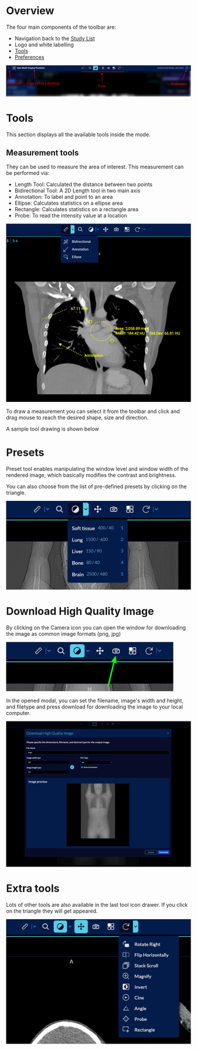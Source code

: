 


# Overview

The four main components of the toolbar are:

- Navigation back to the [Study List](../../studyList/index.md)
- Logo and white labelling
- [Tools](#tools)
- [Preferences](#preferences)

![user-viewer-toolbar](../../../assets/img/user-viewer-toolbar.png)


# Tools
This section displays all the available tools inside the mode.

## Measurement tools
They can be used to measure the area of interest. This measurement can be performed
via:

- Length Tool: Calculated the distance between two points
- Bidirectional Tool: A 2D Length tool in two main axis
- Annotation: To label and point to an area
- Ellipse: Calculates statistics on a ellipse area
- Rectangle: Calculates statistics on a rectangle area
- Probe: To read the intensity value at a location


![user-viewer-toolbar-measurements](../../../assets/img/user-viewer-toolbar-measurements.png)

To draw a measurement you can select it from the toolbar and click and drag mouse
to reach the desired shape, size and direction.

A sample tool drawing is shown below


# Presets
Preset tool enables manipulating the window level and window width of the rendered
image, which basically modifies the contrast and brightness.

You can also choose from the list of pre-defined presets by clicking on the triangle.

![user-toolbar-preset](../../../assets/img/user-toolbar-preset.png)


# Download High Quality Image
By clicking on the Camera icon you can open the window for downloading the image as
common image formats (png, jpg)

![user-toolbar-download-icon](../../../assets/img/user-toolbar-download-icon.png)

In the opened modal, you can set the filename, image's width and height, and filetype and press download for downloading the image to your local computer.

![user-toolbar-download](../../../assets/img/user-toolbar-download.png)


# Extra tools
Lots of other tools are also available in the last tool icon drawer. If you
click on the triangle they will get appeared.

![user-toolbar-extra](../../../assets/img/user-toolbar-extra.png)
